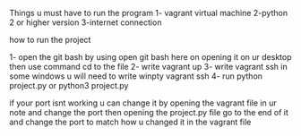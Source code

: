Things u must have to run the program
1- vagrant virtual machine
2-python 2 or higher version
3-internet connection 

how to run the project

1- open the git bash by using open git bash here on opening it on ur desktop then use command cd to the file 
2- write vagrant up 
3- write vagrant ssh in some windows u will need to write winpty vagrant ssh 
4- run python project.py or python3 project.py


if your port isnt working u can change it by opening the vagrant file in ur note and change the port then
opening the project.py file go to the end of it and change the port to match how u changed it in the vagrant file